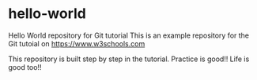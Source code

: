 # hello-world
Hello World repository for Git tutorial
This is an example repository for the Git tutoial on https://www.w3schools.com

This repository is built step by step in the tutorial.
Practice is good!!
Life is good too!!
